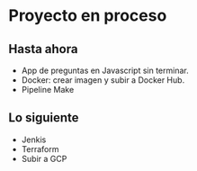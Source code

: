 # Proyecto en proceso

## Hasta ahora

- App de preguntas en Javascript sin terminar.
- Docker: crear imagen y subir a Docker Hub.
- Pipeline Make

## Lo siguiente 

- Jenkis
- Terraform
- Subir a GCP